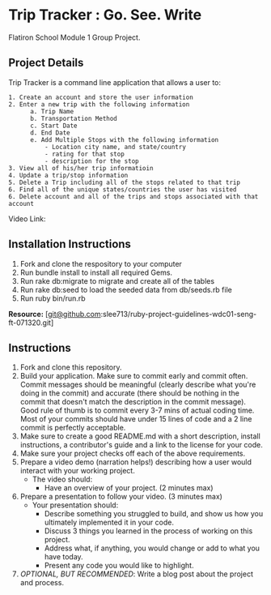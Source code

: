 # Trip Tracker : Go. See. Write

Flatiron School Module 1 Group Project. 

## Project Details

Trip Tracker is a command line application that allows a user to:

    1. Create an account and store the user information
    2. Enter a new trip with the following information
          a. Trip Name
          b. Transportation Method
          c. Start Date
          d. End Date
          e. Add Multiple Stops with the following information
              - Location city name, and state/country 
              - rating for that stop
              - description for the stop
    3. View all of his/her trip informatioin
    4. Update a trip/stop information
    5. Delete a Trip including all of the stops related to that trip
    6. Find all of the unique states/countries the user has visited
    6. Delete account and all of the trips and stops associated with that account

Video Link:

## Installation Instructions

1. Fork and clone the respository to your computer
2. Run bundle install to install all required Gems.
3. Run rake db:migrate to migrate and create all of the tables
4. Run rake db:seed to load the seeded data from db/seeds.rb file
5. Run ruby bin/run.rb

  **Resource:** [git@github.com:slee713/ruby-project-guidelines-wdc01-seng-ft-071320.git]

## Instructions

1. Fork and clone this repository.
2. Build your application. Make sure to commit early and commit often. Commit messages should be meaningful (clearly describe what you're doing in the commit) and accurate (there should be nothing in the commit that doesn't match the description in the commit message). Good rule of thumb is to commit every 3-7 mins of actual coding time. Most of your commits should have under 15 lines of code and a 2 line commit is perfectly acceptable.
3. Make sure to create a good README.md with a short description, install instructions, a contributor's guide and a link to the license for your code.
4. Make sure your project checks off each of the above requirements.
5. Prepare a video demo (narration helps!) describing how a user would interact with your working project.
    * The video should:
      - Have an overview of your project. (2 minutes max)
6. Prepare a presentation to follow your video. (3 minutes max)
    * Your presentation should:
      - Describe something you struggled to build, and show us how you ultimately implemented it in your code.
      - Discuss 3 things you learned in the process of working on this project.
      - Address what, if anything, you would change or add to what you have today.
      - Present any code you would like to highlight.   
7. *OPTIONAL, BUT RECOMMENDED*: Write a blog post about the project and process.



